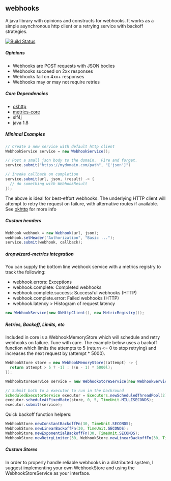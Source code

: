 ## webhooks

A java library with opinions and constructs for webhooks. It works as a simple asynchronous http client or a retrying service with backoff strategies.

[![Build Status](https://travis-ci.org/klatunetworks/webhooks.svg?branch=master)](https://travis-ci.org/klatunetworks/webhooks)

##### Opinions

* Webhooks are POST requests with JSON bodies
* Webhooks succeed on 2xx responses
* Webhooks fail on 4xx+ responses
* Webhooks may or may not require retries

##### Core Dependencies

* [okhttp][okhttp]
* [metrics-core][metrics]
* slf4j
* java 1.8

##### Minimal Examples

```java
// Create a new service with default http client
WebhookService service = new WebhookService();

// Post a small json body to the domain.  Fire and forget.
service.submit("https://mydomain.com/path", "['json']")

// Invoke callback on completion
service.submit(url, json, (result) -> {
  // do something with WebhookResult
});
```

The above is ideal for best-effort webhooks.  The underlying HTTP client will attempt to retry the request on failure, with alternative routes if available. See [okhttp][okhttp] for more info

##### Custom headers

```java
Webhook webhook = new Webhook(url, json);
webhook.setHeader("Authorization", "Basic ...");
service.submit(webhook, callback);
```

##### dropwizard-metrics integration

You can supply the bottom line webhook service with a metrics registry to track the following:

* webhook.errors: Exceptions
* webhook.complete: Completed webhooks
* webhook.complete.success: Successful webhooks (HTTP)
* webhook.complete.error: Failed webhooks (HTTP)
* webhook.latency > Histogram of request latency

```java
new WebhookService(new OkHttpClient(), new MetricRegistry());
```

##### Retries, Backoff, Limits, etc

Included in core is a WebhookMemoryStore which will schedule and retry webhooks on failure.  Tune with care. The example below uses a backoff function which limits the attempts to 5 (return <= 0 to stop retrying) and increases the next request by (attempt * 5000).

```java
WebhookStore store = new WebhookMemoryStore((attempt) -> {
  return attempt > 5 ? -1l : ((n - 1) * 5000l);
});

WebhookStoreService service = new WebhookStoreService(new WebhookService(), store);

// Submit both to a executor to run in the backround
ScheduledExecutorService executor = Executors.newScheduledThreadPool(2);
executor.scheduleAtFixedRate(store, 0, 5, TimeUnit.MILLISECONDS);
executor.submit(service);
```

Quick backoff function helpers:

```java
WebhookStore.newConstantBackoffFn(30, TimeUnit.SECONDS);
WebhookStore.newLinearBackoffFn(30, TimeUnit.SECONDS);
WebhookStore.newExponentialBackoffFn(30, TimeUnit.SECONDS);
WebhookStore.newRetryLimiter(30, WebhookStore.newLinearBackoffFn(30, TimeUnit.SECONDS));
```

##### Custom Stores

In order to properly handle reliable webhooks in a distributed system, I suggest implementing your own WebhookStore and using the WebhookStoreService as your interface.

[okhttp]: https://github.com/square/okhttp
[metrics]: https://github.com/dropwizard/metrics